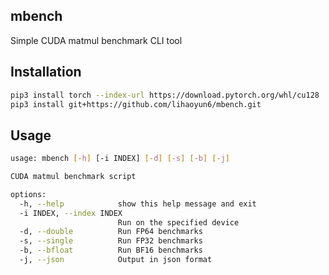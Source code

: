 ## mbench
Simple CUDA matmul benchmark CLI tool

## Installation
```bash
pip3 install torch --index-url https://download.pytorch.org/whl/cu128
pip3 install git+https://github.com/lihaoyun6/mbench.git
```

## Usage

```bash
usage: mbench [-h] [-i INDEX] [-d] [-s] [-b] [-j]

CUDA matmul benchmark script

options:
  -h, --help            show this help message and exit
  -i INDEX, --index INDEX
                        Run on the specified device
  -d, --double          Run FP64 benchmarks
  -s, --single          Run FP32 benchmarks
  -b, --bfloat          Run BF16 benchmarks
  -j, --json            Output in json format
```
